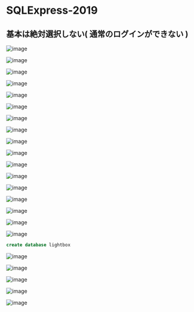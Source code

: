 # SQLExpress-2019

## 基本は絶対選択しない( 通常のログインができない )

![image](https://user-images.githubusercontent.com/1501327/139808504-ede8dd8a-acc5-4ebd-91c2-7bcddf8d5900.png)

![image](https://user-images.githubusercontent.com/1501327/139808661-96f00e72-c2c5-4e49-b716-f5189c3517fd.png)

![image](https://user-images.githubusercontent.com/1501327/139808901-61ca9b9d-7816-4c1f-a7a5-95679905016b.png)

![image](https://user-images.githubusercontent.com/1501327/139808941-83d526ac-210b-4faa-8995-eacf4071499b.png)

![image](https://user-images.githubusercontent.com/1501327/139809057-2bb90cc4-e115-4edf-8b6a-878af9cca45a.png)

![image](https://user-images.githubusercontent.com/1501327/139809351-10b9595a-d41e-4239-96d2-d836689c997c.png)

![image](https://user-images.githubusercontent.com/1501327/139809441-4db9be8b-5fb7-4569-8d36-fb36435ab63a.png)

![image](https://user-images.githubusercontent.com/1501327/139809652-225add12-0f78-4474-af18-0940df0ed249.png)

![image](https://user-images.githubusercontent.com/1501327/139809852-d11086dc-3a85-44c8-9839-7988f7acaa58.png)

![image](https://user-images.githubusercontent.com/1501327/139810006-2b6e197a-93fd-4e1e-9107-91193cf961cf.png)

![image](https://user-images.githubusercontent.com/1501327/139811120-c1677262-ccab-411e-a7a8-81bdba139c9c.png)

![image](https://user-images.githubusercontent.com/1501327/139812275-978bcf20-2f59-4d79-b6cb-d8498e1d6239.png)

![image](https://user-images.githubusercontent.com/1501327/139812441-0fb250b4-33c0-4fc2-8f91-650d5dee5025.png)

![image](https://user-images.githubusercontent.com/1501327/139812724-bceb8388-adc1-4a61-8e8b-942f0267f876.png)

![image](https://user-images.githubusercontent.com/1501327/139812884-7a7f038c-d31b-4a04-b8c7-d54e5a163ecb.png)

![image](https://user-images.githubusercontent.com/1501327/139813348-fe518a28-4518-4bfd-a1e0-0be056e034d9.png)

![image](https://user-images.githubusercontent.com/1501327/139814509-22ef089d-fd8e-4987-9d3e-77e850c89301.png)

```sql
create database lightbox
```

![image](https://user-images.githubusercontent.com/1501327/139814937-e72d2c63-38d6-4cb2-8118-d2b570c68e99.png)

![image](https://user-images.githubusercontent.com/1501327/139815061-adcf7995-2d75-4759-aeb7-579b63e3ce91.png)

![image](https://user-images.githubusercontent.com/1501327/139815239-14179a06-4754-4c13-a6f2-76282e604487.png)

![image](https://user-images.githubusercontent.com/1501327/139815814-9bd0c913-925a-42f2-a628-0d8a1a27688e.png)

![image](https://user-images.githubusercontent.com/1501327/139815645-e247db64-66d5-4c6c-bb4b-5b4fbdc51cd7.png)
